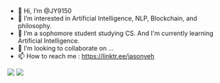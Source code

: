 - 👋 Hi, I’m @JY9150
- 👀 I’m interested in Artificial Intelligence, NLP, Blockchain, and philosophy.
- 🌱 I’m a sophomore student studying CS. And I'm currently learning Artificial Intelligence.
- 💞️ I’m looking to collaborate on ...
- 📫 How to reach me : https://linktr.ee/jasonyeh

<img src="https://github-readme-stats.vercel.app/api?username=JY9150&show_icons=true"/>
<img src="https://github-readme-stats.vercel.app/api/top-langs?username=JY9150"/>
<!---
JY9150/JY9150 is a ✨ special ✨ repository because its `README.md` (this file) appears on your GitHub profile.
You can click the Preview link to take a look at your changes.
--->
